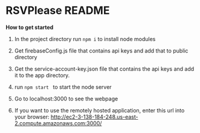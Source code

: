 # RSVPlease README

**How to get started**

1. In the project directory run ``` npm i ``` to install node modules

2. Get firebaseConfig.js file that contains api keys and add that to public directory

3. Get the service-account-key.json file that contains the api keys and add it to the app directory.

4. run ```npm start ``` to start the node server

5. Go to localhost:3000 to see the webpage

6. If you want to use the remotely hosted application, enter this url into your browser: http://ec2-3-138-184-248.us-east-2.compute.amazonaws.com:3000/

